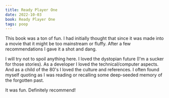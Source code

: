 ```yaml
---
title: Ready Player One
date: 2022-10-03
book: Ready Player One
tags: poop
---
```


This book was a ton of fun. I had initially thought that since it was made into a movie that it might be too mainstream or fluffy. After a few recommendations I gave it a shot and dang.

I will try not to spoil anything here. I loved the dystopian future (I'm a sucker for those stories). As a developer I loved the technical/computer aspects. And as a child of the 80's I loved the culture and references. I often found myself quoting as I was reading or recalling some deep-seeded memory of the forgotten past.

It was fun. Definitely recommend!
